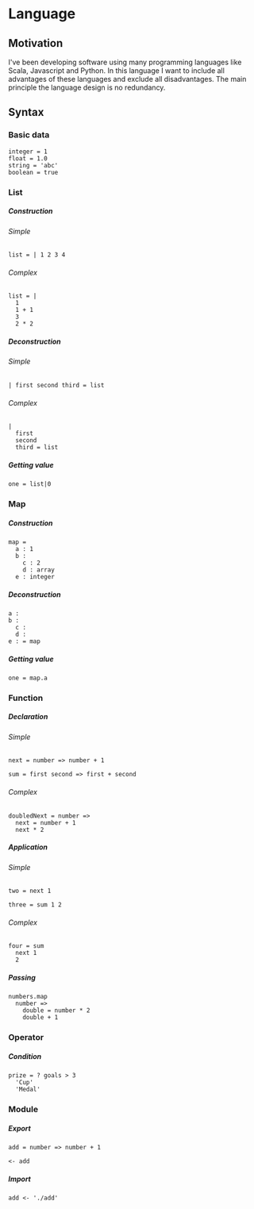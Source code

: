 # Language

## Motivation

I've been developing software using many programming languages like Scala, Javascript and Python. In this language I want to include all advantages of these languages and exclude all disadvantages. The main principle the language design is no redundancy.

## Syntax

### Basic data

```
integer = 1
float = 1.0
string = 'abc'
boolean = true
```

### List

##### Construction

###### Simple

```
list = | 1 2 3 4
```

###### Complex

```
list = |
  1
  1 + 1
  3
  2 * 2
```

##### Deconstruction

###### Simple

```
| first second third = list
```

###### Complex

```
|
  first
  second
  third = list
```

##### Getting value

```
one = list|0
```

### Map

##### Construction

```
map =
  a : 1
  b :
    c : 2
    d : array
  e : integer
```

##### Deconstruction

```
a :
b :
  c :
  d :
e : = map
```

##### Getting value

```
one = map.a
```

### Function

##### Declaration

###### Simple

```
next = number => number + 1

sum = first second => first + second
```

###### Complex

```
doubledNext = number =>
  next = number + 1
  next * 2
```

##### Application

###### Simple

```
two = next 1

three = sum 1 2
```

###### Complex

```
four = sum
  next 1
  2
```

##### Passing

```
numbers.map
  number =>
    double = number * 2
    double + 1
```

### Operator

##### Condition

```
prize = ? goals > 3
  'Cup'
  'Medal'
```

### Module

##### Export

```
add = number => number + 1

<- add
```

##### Import

```
add <- './add'
```
